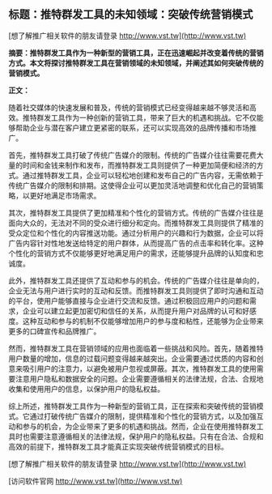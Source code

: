 ## **标题：推特群发工具的未知领域：突破传统营销模式**

[想了解推广相关软件的朋友请登录 http://www.vst.tw](http://www.vst.tw)

**摘要：推特群发工具作为一种新型的营销工具，正在迅速崛起并改变着传统的营销方式。本文将探讨推特群发工具在营销领域的未知领域，并阐述其如何突破传统的营销模式。**

**正文：**

随着社交媒体的快速发展和普及，传统的营销模式已经变得越来越不够灵活和高效。推特群发工具作为一种创新的营销工具，带来了巨大的机遇和挑战。它不仅能够帮助企业与潜在客户建立更紧密的联系，还可以实现高效的品牌传播和市场推广。

首先，推特群发工具打破了传统广告媒介的限制。传统的广告媒介往往需要花费大量的时间和金钱来制作和发布，而推特群发工具则提供了一种更加简便和经济的方式。通过推特群发工具，企业可以轻松地创建和发布自己的广告内容，无需依赖于传统广告媒介的限制和排期。这使得企业可以更加灵活地调整和优化自己的营销策略，以更好地满足市场需求。

其次，推特群发工具提供了更加精准和个性化的营销方式。传统的广告媒介往往是面向大众的，无法对不同的受众进行细分和定向。而推特群发工具则提供了精准的受众定位和个性化的内容推送功能。通过分析用户的兴趣和行为数据，企业可以将广告内容针对性地发送给特定的用户群体，从而提高广告的点击率和转化率。这种个性化的营销方式不仅能够更好地满足用户的需求，还能够提升品牌的认知度和忠诚度。

此外，推特群发工具还提供了互动和参与的机会。传统的广告媒介往往是单向的，企业无法与用户进行实时的互动和反馈。而推特群发工具则提供了即时沟通和互动的平台，使用户能够直接与企业进行交流和反馈。通过积极回应用户的问题和需求，企业可以建立起更加密切和信任的关系，从而提升用户对品牌的认可和好感度。这种互动和参与的机制不仅能够增加用户的参与度和粘性，还能够为企业带来更多的口碑宣传和品牌推广。

然而，推特群发工具在营销领域的应用也面临着一些挑战和风险。首先，随着推特用户数量的增加，信息的过载问题变得越来越突出。企业需要通过优质的内容和创意来吸引用户的注意力，以避免被用户忽视或屏蔽。其次，推特群发工具的使用需要注意用户隐私和数据安全的问题。企业需要遵循相关的法律法规，合法、合规地收集和使用用户的信息，以保护用户的隐私权益。

综上所述，推特群发工具作为一种新型的营销工具，正在探索和突破传统的营销模式。它通过打破传统广告媒介的限制，提供精准和个性化的营销方式，以及加强互动和参与的机会，为企业带来了更多的机遇和挑战。然而，企业在使用推特群发工具时也需要注意遵循相关的法律法规，保护用户的隐私权益。只有在合法、合规和高效的前提下，推特群发工具才能真正实现突破传统营销模式的目标。

[想了解推广相关软件的朋友请登录 http://www.vst.tw](http://www.vst.tw)


[访问软件官网 http://www.vst.tw](http://www.vst.tw)

